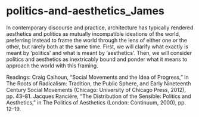 # politics-and-aesthetics_James
 
In contemporary discourse and practice, architecture has typically rendered aesthetics and politics as mutually incompatible ideations of the world, preferring instead to frame the world through the lens of either one or the other, but rarely both at the same time. First, we will clarify what exactly is meant by ‘politics’ and what is meant by ‘aesthetics’. Then, we will consider politics and aesthetics as inextricably bound and ponder what it means to approach the world with this framing.

Readings:
Craig Calhoun, “Social Movements and the Idea of Progress,” in The Roots of Radicalism: Tradition, the Public Sphere, and Early Nineteenth Century Social Movements (Chicago: University of Chicago Press, 2012), pp. 43–81.
Jacques Ranciére, “The Distribution of the Sensible: Politics and Aesthetics,” in The Politics of Aesthetics (London: Continuum, 2000), pp. 12–19.
